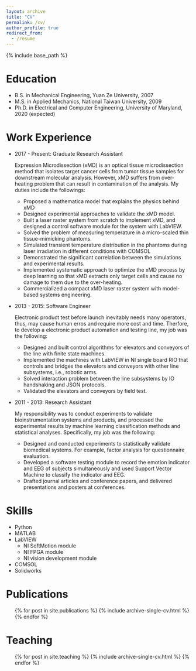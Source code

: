 ```yaml
---
layout: archive
title: "CV"
permalink: /cv/
author_profile: true
redirect_from:
  - /resume
---
```


{% include base_path %}

Education
======
* B.S. in Mechanical Engineering, Yuan Ze University, 2007
* M.S. in Applied Mechanics, National Taiwan University, 2009
* Ph.D. in Electrical and Computer Engineering, University of Maryland, 2020 (expected)

Work Experience
======
* 2017 - Present: Graduate Research Assistant

  Expression Microdissection (xMD) is an optical tissue microdissection method that isolates target cancer cells from tumor tissue samples for downstream molecular analysis. However, xMD suffers from over-heating problem that can result in contamination of the analysis. My duties include the followings:
  * Proposed a mathematica model that explains the physics behind xMD
  * Designed experimental approaches to validate the xMD model.
  * Built a laser raster system from scratch to implement xMD, and designed a control software module for the system with LabVIEW.
  * Solved the problem of measuring temperature in a micro-scaled thin tissue-mimicking phantoms.
  * Simulated transient temperature distribution in the phantoms during laser irradiation in different conditions with COMSOL
  * Demonstrated the significant correlation between the simulations and experimental results.
  * Implemented systematic approach to optimize the xMD process by deep learning so that xMD extracts only target cells and cause no damage to them due to the over-heating.
  * Commercialized a compact xMD laser raster system with model-based systems engineering. 

* 2013 - 2015: Software Engineer

  Electronic product test before launch inevitably needs many operators, thus, may cause human erros and require more cost and time. Therfore, to develop a electronic product automation and testing line, my job was the following:   
  * Designed and built control algorithms for elevators and conveyors of the line with finite state machines.
  * Implemented the machines with LabVIEW in NI single board RIO that controls and bridges the elevators and conveyors with other line subsystems, i.e., robotic arms.
  * Solved interaction problem between the line subsystems by IO handshaking and JSON protocols.
  * Validated the elevators and conveyors by field test.

* 2011 - 2013: Research Assistant

  My responsibility was to conduct experiments to validate bioinstrumentation systems and products, and processed the experimental results by machine learning classification methods and statistical analyses. Specifically, my job was the following:
  * Designed and conducted experiments to statistically validate biomedical systems. For example, factor analysis for questionnaire evaluation.
  * Developed a software testing module to record the emotion indicator and EEG of subjects simultaneously and used Support Vector Machine to classify the indicator and EEG.
  * Drafted journal articles and conference papers, and delivered presentations and posters at conferences.
  
Skills
======
* Python
* MATLAB
* LabVIEW
  * NI SoftMotion module
  * NI FPGA module
  * NI vision development module
* COMSOL
* Solidworks

Publications
======
  <ul>{% for post in site.publications %}
    {% include archive-single-cv.html %}
  {% endfor %}</ul>
  
Teaching
======
  <ul>{% for post in site.teaching %}
    {% include archive-single-cv.html %}
  {% endfor %}</ul>
